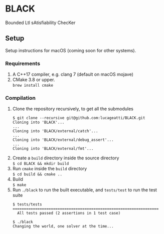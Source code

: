 # BLACK
Bounded Ltl sAtisfiability ChecKer

## Setup

Setup instructions for macOS (coming soon for other systems).

### Requirements
1. A C++17 compiler, e.g. clang 7 (default on macOS mojave)
2. CMake 3.8 or upper.  
  `brew install cmake`

### Compilation
1. Clone the repository recursively, to get all the submodules  
   ```
   $ git clone --recursive git@github.com:lucageatti/BLACK.git
   Cloning into 'BLACK'...
   ...
   Cloning into 'BLACK/external/catch'...
   ...
   Cloning into 'BLACK/external/debug_assert'...
   ...
   Cloning into 'BLACK/external/fmt'...
   ```
1. Create a `build` directory inside the source directory  
   `$ cd BLACK && mkdir build`
2. Run `cmake` inside the `build` directory  
   `$ cd build && cmake ..`
3. Build  
   `$ make`
4. Run `./black` to run the built executable, and `tests/test` to run the test
   suite  
   ```
   $ tests/tests
   =================================================================
     All tests passed (2 assertions in 1 test case)

   $ ./black
   Changing the world, one solver at the time...
   ```
